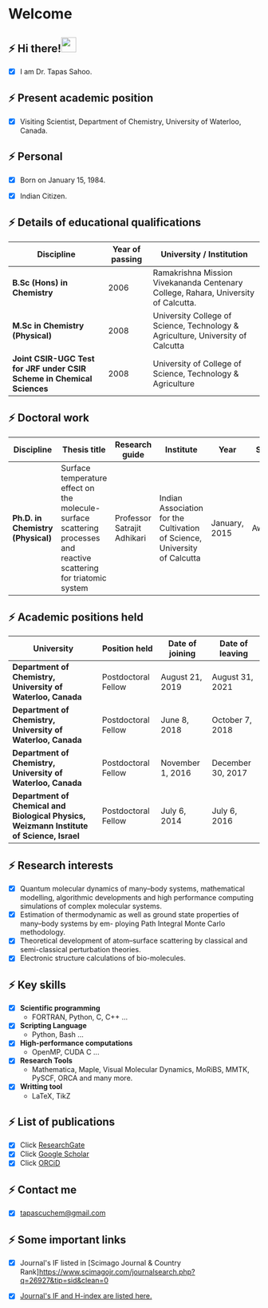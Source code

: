 # Welcome

## ⚡ Hi there!<img src="https://raw.githubusercontent.com/iampavangandhi/iampavangandhi/master/gifs/Hi.gif" width="30px">     
- [x] I am Dr. Tapas Sahoo.


## ⚡ Present academic position
- [x] Visiting Scientist, Department of Chemistry, University of Waterloo, Canada.
    
## ⚡ Personal
- [x] Born on January 15, 1984. 
- [x] Indian Citizen.


## ⚡ Details of educational qualifications

| Discipline | Year of passing | University / Institution |
| --- | --- | ---|
| **B.Sc (Hons) in Chemistry** | 2006 | Ramakrishna Mission Vivekananda Centenary College, Rahara, University of Calcutta. |
| **M.Sc in Chemistry (Physical)** | 2008 |University College of Science, Technology & Agriculture, University of Calcutta |
| **Joint CSIR-UGC Test for JRF under CSIR Scheme in Chemical Sciences** | 2008 | University of College of Science, Technology & Agriculture |

## ⚡ Doctoral work

| Discipline | Thesis title | Research guide |Institute| Year | Status|
| --- | --- | ---| --- | --- |---|
| **Ph.D. in Chemistry (Physical)** |Surface temperature effect on the molecule-surface scattering processes and reactive scattering for triatomic system | Professor Satrajit Adhikari | Indian Association for the Cultivation of Science, University of Calcutta | January, 2015 | Awarded |

## ⚡ Academic positions held

| University | Position held | Date of joining | Date of leaving |
| --- | --- | ---| ---|
| **Department of Chemistry, University of Waterloo, Canada** | Postdoctoral Fellow | August 21, 2019 | August 31, 2021 |
| **Department of Chemistry, University of Waterloo, Canada** | Postdoctoral Fellow | June 8, 2018 | October 7, 2018 |
| **Department of Chemistry, University of Waterloo, Canada** | Postdoctoral Fellow | November 1, 2016 | December 30, 2017 |
| **Department of Chemical and Biological Physics, Weizmann Institute of Science, Israel** | Postdoctoral Fellow | July 6, 2014 |July 6, 2016 |
    
## ⚡ Research interests

- [x] Quantum molecular dynamics of many–body systems, mathematical modelling, algorithmic developments and high performance computing simulations of complex molecular systems.  
- [x] Estimation of thermodynamic as well as ground state properties of many–body systems by em- ploying Path Integral Monte Carlo methodology.
- [x] Theoretical development of atom–surface scattering by classical and semi-classical perturbation theories.
- [x] Electronic structure calculations of bio-molecules. 

## ⚡ Key skills

- [x] **Scientific programming** 
    - FORTRAN, Python, C, C++ ...
- [x] **Scripting Language**  
    - Python, Bash ...
- [x] **High-performance computations**  
    - OpenMP, CUDA C ...
- [x] **Research Tools**  
    - Mathematica, Maple, Visual Molecular Dynamics, MoRiBS, MMTK, PySCF, ORCA and many more.
- [x] **Writting tool**
    - LaTeX, TikZ 


## ⚡ List of publications 
- [x] Click [ResearchGate](https://www.researchgate.net/profile/Tapas-Sahoo-5/research)
- [x] Click [Google Scholar](https://scholar.google.com/citations?hl=en&user=543UGZsAAAAJ)
- [x] Click [ORCiD](https://orcid.org/0000-0001-8524-2268) 
<!-- - [x] Click [Scopus](https://www.scopus.com/authid/detail.uri?authorId=38362202800)-->
   
## ⚡ Contact me 
- [x] tapascuchem@gmail.com

## ⚡ Some important links 
- [x] Journal's IF listed in [Scimago Journal & Country Rank]https://www.scimagojr.com/journalsearch.php?q=26927&tip=sid&clean=0
- [x] [Journal's IF and H-index are listed here.](https://academic-accelerator.com/Impact-of-Journal/Molecular-Physics)




  

<!--
**tapassahoo/tapassahoo** is a ✨ _special_ ✨ repository because its `README.md` (this file) appears on your GitHub profile.

Here are some ideas to get you started:

- 🔭 I’m currently working on ...
- 🌱 I’m currently learning ...
- 👯 I’m looking to collaborate on ...
- 🤔 I’m looking for help with ...
- 💬 Ask me about ...
- 📫 How to reach me: ...
- 😄 Pronouns: ...
- ⚡ Fun fact: ...
-->
